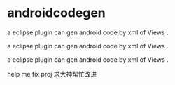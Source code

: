 # androidcodegen
a eclipse plugin can gen android code by xml of Views .

a eclipse plugin can gen android code by xml of Views .

a eclipse plugin can gen android code by xml of Views .

help me fix proj
求大神帮忙改进
